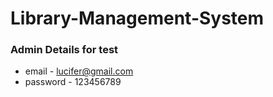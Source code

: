 ﻿# Library-Management-System
### Admin Details for test
  - email - lucifer@gmail.com
  - password - 123456789
